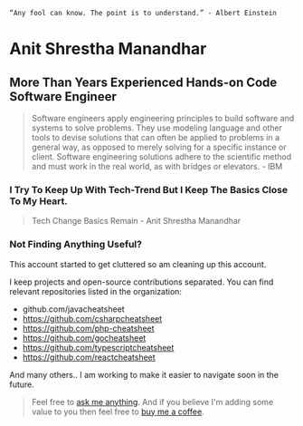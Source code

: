 

`“Any fool can know. The point is to understand.” - Albert Einstein`



# Anit Shrestha Manandhar
## More Than Years Experienced Hands-on Code Software Engineer

> Software engineers apply engineering principles to build software and systems to solve problems. They use modeling language and other tools to devise solutions that can often be applied to problems in a general way, as opposed to merely solving for a specific instance or client. Software engineering solutions adhere to the scientific method and must work in the real world, as with bridges or elevators. - IBM


### I Try To Keep Up With Tech-Trend But I Keep The Basics Close To My Heart.
> Tech Change Basics Remain - Anit Shrestha Manandhar



### Not Finding Anything Useful?
This account started to get cluttered so am cleaning up this account.

I keep projects and open-source contributions separated. You can find relevant repositories listed in the organization:
- github.com/javacheatsheet
- https://github.com/csharpcheatsheet
- https://github.com/php-cheatsheet
- https://github.com/gocheatsheet
- https://github.com/typescriptcheatsheet
- https://github.com/reactcheatsheet

And many others.. I am working to make it easier to navigate soon in the future.


> Feel free to [ask me anything](https://github.com/codeanit/ama/issues).
> And if you believe I'm adding some value to you then feel free to [buy me a coffee](https://www.buymeacoffee.com/anit).

